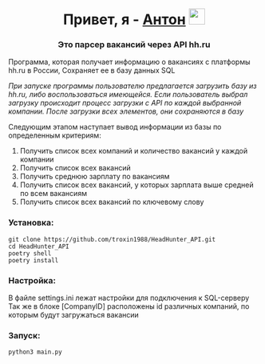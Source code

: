 <h1 align="center">Привет, я - <a href="https://t.me/anton_pashinov" target="_blank">Антон</a> 
<img src="https://github.com/blackcater/blackcater/raw/main/images/Hi.gif" height="32"/></h1>
<h3 align="center">Это парсер вакансий через API hh.ru </h3>

Программа, которая получает информацию о вакансиях с платформы hh.ru в России,
Сохраняет ее в базу данных SQL

_При запуске программы пользователю предлагается загрузить базу из hh.ru, либо воспользоваться имеющейся.
Если пользователь выбрал загрузку происходит процесс загрузки с API по каждой выбранной компании.
После загрузки всех элементов, они сохраняются в базу_

Следующим этапом наступает вывод информации из базы по определенным критериям:
1. Получить список всех компаний и количество вакансий у каждой компании
2. Получить список всех вакансий
3. Получить среднюю зарплату по вакансиям
4. Получить список всех вакансий, у которых зарплата выше средней по всем вакансиям
5. Получить список всех вакансий по ключевому слову

<h3>Установка:</h3>
<code>git clone https://github.com/troxin1988/HeadHunter_API.git</code></br>
<code>cd HeadHunter_API</code></br>
<code>poetry shell</code></br>
<code>poetry install</code>

<h3>Настройка:</h3>
В файле settings.ini лежат настройки для подключения к SQL-серверу
Так же в блоке [CompanyID] расположены id различных компаний, по которым будут загружаться вакансии

<h3>Запуск:</h3>
<code>python3 main.py</code>
